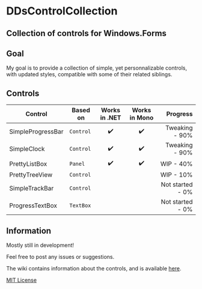 # DDsControlCollection
## Collection of controls for Windows.Forms

## Goal

My goal is to provide a collection of simple, yet personnalizable controls, with updated styles, compatible with some of their related siblings.

## Controls

| Control | Based on | Works in .NET | Works in Mono | Progress |
| --- | --- | :-: | :-: | --: |
| SimpleProgressBar | `Control` | ✔️ | ✔️ | Tweaking - 90% |
| SimpleClock | `Control` | ✔️ | ✔️ | Tweaking - 90% |
| PrettyListBox | `Panel` | ️️✔️ | ✔️ | WIP - 40% |
| PrettyTreeView | `Control` |  |  | WIP - 10% |
| SimpleTrackBar | `Control` |  |  | Not started - 0% |
| ProgressTextBox | `TextBox` |  |  | Not started - 0% |

## Information

Mostly still in development!

Feel free to post any issues or suggestions.

The wiki contains information about the controls, and is available [here](https://github.com/guitarxhero/DDsControlCollection/wiki).

[MIT License](License)